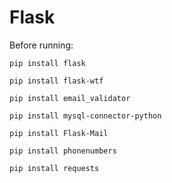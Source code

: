 # Flask
Before running:

    pip install flask
    
    pip install flask-wtf
    
    pip install email_validator

    pip install mysql-connector-python

    pip install Flask-Mail

    pip install phonenumbers

    pip install requests




